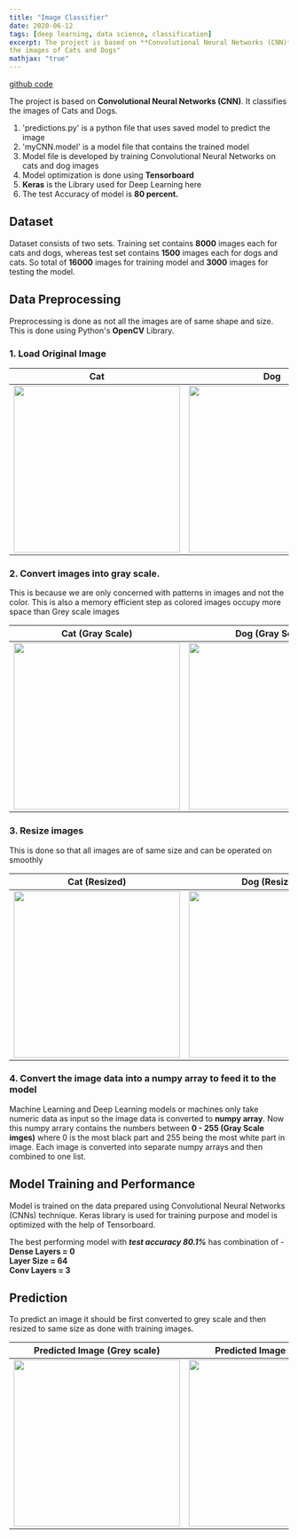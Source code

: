 ```yaml
---
title: "Image Classifier"
date: 2020-06-12
tags: [deep learning, data science, classification] 
excerpt: The project is based on **Convolutional Neural Networks (CNN)**. It classifies
the images of Cats and Dogs"
mathjax: "true"
---
```


[github code](https://github.com/koshalnirwan/ImageClassifier)

The project is based on **Convolutional Neural Networks (CNN)**. It classifies
the images of Cats and Dogs.

1. 'predictions.py' is a python file that uses saved model to predict the image
2. 'myCNN.model' is a model file that contains the trained model
3.  Model file is developed by training Convolutional Neural Networks on cats and dog images
4.  Model optimization is done using **Tensorboard**
5.  **Keras** is the Library used for Deep Learning here
6.  The test Accuracy of model is **80 percent.**

## Dataset
Dataset consists of two sets. Training set contains **8000** images each for cats and dogs, whereas test set contains **1500** images each for dogs and cats. So total of **16000** images for training model and **3000** images for testing the model. 

## Data Preprocessing
Preprocessing is done as not all the images are of same shape and size. This is done using Python's **OpenCV** Library. 

### 1. Load Original Image 

Cat                                            |  Dog
:---------------------------------------------:|:-------------------------:
<img src="Screenshots/cat_org.JPG" width=300>  |  <img src="Screenshots/dog_org.JPG" width=300>
   
### 2. Convert images into gray scale. 
This is because we are only concerned with patterns in images and not the color. This is also a memory efficient step as colored images occupy more space than Grey scale images

Cat (Gray Scale)                               |  Dog (Gray Scale)
:---------------------------------------------:|:-------------------------:
<img src="Screenshots/cat_bw.JPG" width=300>   |  <img src="Screenshots/dog_bw.JPG" width=300>

### 3. Resize images 
This is done so that all images are of same size and can be operated on smoothly

Cat (Resized)                                  |  Dog (Resized)
:---------------------------------------------:|:-------------------------:
<img src="Screenshots/cat_re.JPG" width=300>   |  <img src="Screenshots/dog_re.JPG" width=300>

### 4. Convert the image data into a numpy array to feed it to the model
Machine Learning and Deep Learning models or machines only take numeric data as input so the image data is converted to **numpy array**. Now this numpy arrary contains the numbers between **0 - 255 (Gray Scale imges)** where 0 is the most black part and 255 being the most white part in image. 
Each image is converted into separate numpy arrays and then combined to one list.

## Model Training and Performance
Model is trained on the data prepared using Convolutional Neural Networks (CNNs) technique. Keras library is used for training purpose and model is optimized with the help of Tensorboard. 

The best performing model with ***test accuracy 80.1%*** has combination of - <br>
**Dense Layers = 0**<br>
**Layer Size = 64**<br>
**Conv Layers = 3**<br>

## Prediction
To predict an image it should be first converted to grey scale and then resized to same size as done with training images.

Predicted Image (Grey scale)                          |  Predicted Image (Resized) 
:----------------------------------------------------:|:-------------------------:
<img src="Screenshots/pred_not_blur.JPG" width=300>   |  <img src="Screenshots/pred_blr.JPG" width=300>

